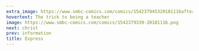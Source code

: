 ```yaml
---
extra_image: https://www.smbc-comics.com/comics/154237945320181116after.png
hovertext: The trick to being a teacher
image: https://www.smbc-comics.com/comics/1542379339-20181116.png
next: christ
prev: information
title: Express
---
```

